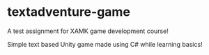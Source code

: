# textadventure-game
A test assignment for XAMK game development course!

Simple text based Unity game made using C# while learning basics!
